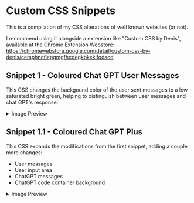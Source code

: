 # Custom CSS Snippets 
This is a compilation of my CSS alterations of well known websites (or not).

I recommend using it alongside a extension like "Custom CSS by Denis", available at the Chrome Extension Webstore: https://chromewebstore.google.com/detail/custom-css-by-denis/cemphncflepgmgfhcdegkbkekifodacd

## Snippet 1 - Coloured Chat GPT User Messages

This CSS changes the backgound color of the user sent messages to a low saturated bright green, helping to distinguish between user messages and chat GPT's response.

<details>
    <summary> Image Preview</summary>
  
![](readme-images/S1.jpg)
</details>

## Snippet 1.1 - Coloured Chat GPT Plus

This CSS expands the modifications from the first snippet, adding a couple more changes:

- User messages
- User input area
- ChatGPT messages
- ChatGPT code container background

<details>
    <summary> Image Preview</summary>
  
![image](https://github.com/user-attachments/assets/22f342e0-5b11-400a-84df-52704ec41b87)
</details>
